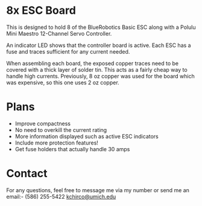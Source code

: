 # 8x ESC Board
This is designed to hold 8 of the BlueRobotics Basic ESC along with a Polulu Mini Maestro 12-Channel Servo Controller.

An indicator LED shows that the controller board is active. Each ESC has a fuse and traces sufficient for any current needed. 

When assembling each board, the exposed copper traces need to be covered with a thick layer of solder tin. This acts as a fairly cheap way to handle high currents. Previously, 8 oz copper was used for the board which was expensive, so this one uses 2 oz copper.

# Plans
- Improve compactness
- No need to overkill the current rating
- More information displayed such as active ESC indicators
- Include more protection features!
- Get fuse holders that actually handle 30 amps
  
# Contact
For any questions, feel free to message me via my number or send me an email:-
(586) 255-5422
kchirco@umich.edu
